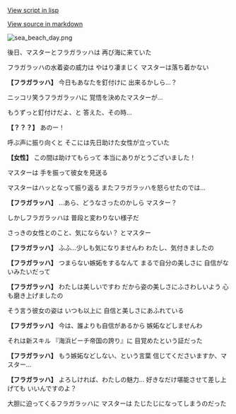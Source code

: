 [View script in lisp](../scripts/210101104.txt)

[View source in markdown](210101104.md)

![sea_beach_day.png](../images/backgrounds/sea_beach_day.png)

後日、マスターとフラガラッハは
再び海に来ていた

フラガラッハの水着姿の威力は
やはり凄まじく
マスターは落ち着かない

**【フラガラッハ】**
今日もあなたを釘付けに
出来るかしら…？

ニッコリ笑うフラガラッハに
覚悟を決めたマスターが…

もうずっと釘付けだよ、と
答えた、その時…

**【？？？】**
あのー！

呼ぶ声に振り向くと
そこには先日助けた女性が立っていた

**【女性】**
この間は助けてもらって
本当にありがとうございました！

マスターは
手を振って彼女を見送る

マスターはハッとなって振り返る
またフラガラッハを怒らせたのでは…

**【フラガラッハ】**
…あら、どうなさったのかしら
マスター？

しかしフラガラッハは
普段と変わりない様子だ

さっきの女性とのこと、気にならない？
とマスター

**【フラガラッハ】**
ふふ…少しも気になりませんわ
わたし、気付きましたの

**【フラガラッハ】**
つまらない嫉妬をするなんて
まるで自分の美しさに
自信がないみたいだって

**【フラガラッハ】**
わたしは美しいですわ
だから姿の美しさにふさわしいよう
心も磨き上げましたの

そう言う彼女の姿は
いつも以上に
自信と美しさにあふれている

**【フラガラッハ】**
今は、誰よりも自信があるから
嫉妬などしませんわ

それは新スキル
『海浜ビーチ帝国の誇り』に
目覚めたという証だった

**【フラガラッハ】**
もう嫉妬などしない、という言葉
信じてくださいますか、マスター…

**【フラガラッハ】**
よろしければ、わたしの魅力…
好きなだけ堪能させて差し上げても
いいんですのよ？

大胆に迫ってくるフラガラッハに
マスターは
たじたじになってしまうのだった
